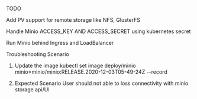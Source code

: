 TODO

Add PV support for remote storage like NFS, GlusterFS

Handle Minio ACCESS_KEY AND ACCESS_SECRET using kubernetes secret

Run Minio behind Ingress and LoadBalancer


Troubleshooting Scenario 
1. Update the image 
kubectl set image deploy/minio minio=minio/minio:RELEASE.2020-12-03T05-49-24Z --record

2. Expected Scenario User should not able to loss connectivity with minio storage api/UI

